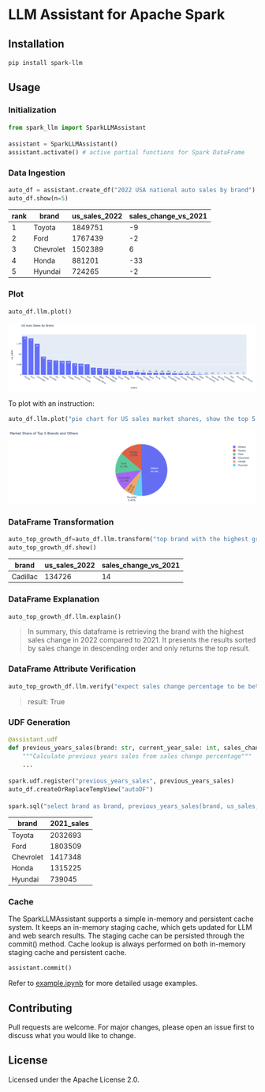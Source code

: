 # LLM Assistant for Apache Spark

## Installation

```bash
pip install spark-llm
```

## Usage
### Initialization
```python
from spark_llm import SparkLLMAssistant

assistant = SparkLLMAssistant()
assistant.activate() # active partial functions for Spark DataFrame
```

### Data Ingestion
```python
auto_df = assistant.create_df("2022 USA national auto sales by brand")
auto_df.show(n=5)
```
| rank | brand     | us_sales_2022 | sales_change_vs_2021 |
|------|-----------|---------------|----------------------|
| 1    | Toyota    | 1849751       | -9                   |
| 2    | Ford      | 1767439       | -2                   |
| 3    | Chevrolet | 1502389       | 6                    |
| 4    | Honda     | 881201        | -33                  |
| 5    | Hyundai   | 724265        | -2                   |

### Plot
```python
auto_df.llm.plot()
```
![2022 USA national auto sales by brand](docs/_static/auto_sales.png)

To plot with an instruction:
```python
auto_df.llm.plot("pie chart for US sales market shares, show the top 5 brands and the sum of others")
```
![2022 USA national auto sales_market_share by brand](docs/_static/auto_sales_pie_char.png)
### DataFrame Transformation
```python
auto_top_growth_df=auto_df.llm.transform("top brand with the highest growth")
auto_top_growth_df.show()
```
| brand    | us_sales_2022 | sales_change_vs_2021 |
|----------|---------------|----------------------|
| Cadillac | 134726        | 14                   |

### DataFrame Explanation
```python
auto_top_growth_df.llm.explain()
```

> In summary, this dataframe is retrieving the brand with the highest sales change in 2022 compared to 2021. It presents the results sorted by sales change in descending order and only returns the top result.

### DataFrame Attribute Verification
```python
auto_top_growth_df.llm.verify("expect sales change percentage to be between -100 to 100")
```

> result: True

### UDF Generation
```python
@assistant.udf
def previous_years_sales(brand: str, current_year_sale: int, sales_change_percentage: float) -> int:
    """Calculate previous years sales from sales change percentage"""
    ...
    
spark.udf.register("previous_years_sales", previous_years_sales)
auto_df.createOrReplaceTempView("autoDF")

spark.sql("select brand as brand, previous_years_sales(brand, us_sales, sales_change_percentage) as 2021_sales from autoDF").show()
```

| brand         |2021_sales|
|---------------|-------------|
| Toyota        |   2032693|
| Ford          |   1803509|
| Chevrolet     |   1417348|
| Honda         |   1315225|
| Hyundai       |    739045|

### Cache
The SparkLLMAssistant supports a simple in-memory and persistent cache system. It keeps an in-memory staging cache, which gets updated for LLM and web search results. The staging cache can be persisted through the commit() method. Cache lookup is always performed on both in-memory staging cache and persistent cache.
```python
assistant.commit()
```

Refer to [example.ipynb](https://github.com/gengliangwang/spark-llm/blob/main/examples/example.ipynb) for more detailed usage examples.

## Contributing
Pull requests are welcome. For major changes, please open an issue first to discuss what you would like to change.

## License
Licensed under the Apache License 2.0.
